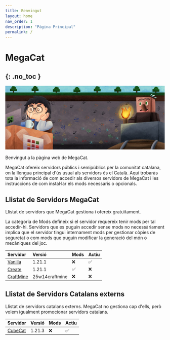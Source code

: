 ```yaml
---
title: Benvingut
layout: home
nav_order: 1
description: "Pàgina Principal"
permalink: /
---
```

# MegaCat
{: .no_toc }
---

![](assets/images/banner_minecraft.jpg)

Benvingut a la pàgina web de MegaCat. 

MegaCat ofereix servidors públics i semipúblics per la comunitat catalana, on la llengua principal d'ús usual als servidors és el Català.
Aquí trobaràs tota la informació de com accedir als diversos servidors de MegaCat i les instruccions de com instal·lar els mods necessaris o opcionals. 

## Llistat de Servidors MegaCat

Llistat de servidors que MegaCat gestiona i ofereix gratuïtament. 

La categoria de Mods defineix si el servidor requereix tenir mods per tal accedir-hi. Servidors que es puguin accedir sense mods no necessàriament implica que el servidor tingui internament mods per gestionar còpies de seguretat o com mods que puguin modificar la generació del món o mecàniques del joc.

| Servidor                                                    | Versió         | Mods | Actiu |
|:------------------------------------------------------------|:---------------|:-----|:------|
| [Vanilla]({{site.baseurl}}/docs/servidor_vanilla/)          | 1.21.1         |  ❌  |  ✅   |
| [Create]({{site.baseurl}}/docs/servidor_create/)            | 1.21.1         |  ✅  |  ❌   |
| [CraftMine]({{site.baseurl}}/docs/servidor_craftmine/)      | 25w14craftmine |  ❌  |  ❌   |

## Llistat de Servidors Catalans externs

Llistat de servidors catalans externs. MegaCat no gestiona cap d'ells, però volem igualment promocionar servidors catalans.

| Servidor                                                    | Versió         | Mods | Actiu |
|:------------------------------------------------------------|:---------------|:-----|:------|
| [CubeCat](https://www.cubecat.cat)                          | 1.21.3         |  ❌  |  ✅   |

